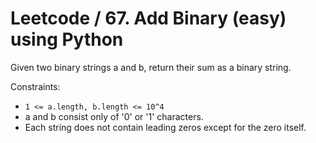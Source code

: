 # Leetcode / 67. Add Binary (easy) using Python

Given two binary strings a and b, return their sum as a binary string.

Constraints:

- `1 <= a.length, b.length <= 10^4`
- a and b consist only of '0' or '1' characters.
- Each string does not contain leading zeros except for the zero itself.
